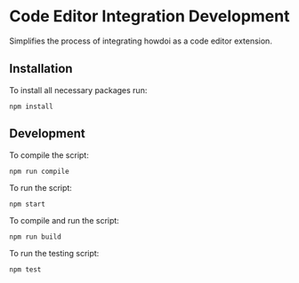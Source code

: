 # Code Editor Integration Development

Simplifies the process of integrating howdoi as a code editor extension.

## Installation

To install all necessary packages run:

    npm install

## Development

To compile the script:

    npm run compile

To run the script:

    npm start

To compile and run the script:

    npm run build

To run the testing script:

    npm test